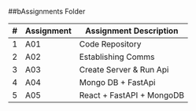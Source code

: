##bAssignments Folder

|  #   | Assignment | Assignment Description |
| :---: |-----------|-------------------------|
| 1 | A01 | Code Repository |
| 2 | A02 | Establishing Comms |
| 3 | A03 | Create Server & Run Api |
| 4 | A04 | Mongo DB + FastApi |
| 5 | A05 | React + FastAPI + MongoDB |
